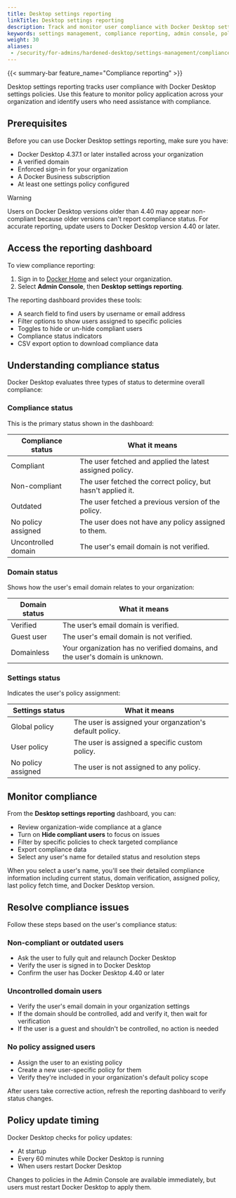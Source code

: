 ```yaml
---
title: Desktop settings reporting
linkTitle: Desktop settings reporting
description: Track and monitor user compliance with Docker Desktop settings policies using the reporting dashboard
keywords: settings management, compliance reporting, admin console, policy enforcement, docker desktop
weight: 30
aliases:
 - /security/for-admins/hardened-desktop/settings-management/compliance-reporting/
---
```


{{< summary-bar feature_name="Compliance reporting" >}}

Desktop settings reporting tracks user compliance with Docker Desktop settings policies. Use this feature to monitor policy application across your organization and identify users who need assistance with compliance.

## Prerequisites

Before you can use Docker Desktop settings reporting, make sure you have:

- Docker Desktop 4.37.1 or later installed across your organization
- A verified domain
- Enforced sign-in for your organization
- A Docker Business subscription
- At least one settings policy configured

> [!WARNING]
>
> Users on Docker Desktop versions older than 4.40 may appear non-compliant because older versions can't report compliance status. For accurate reporting, update users to Docker Desktop version 4.40 or later.

## Access the reporting dashboard

To view compliance reporting:

1. Sign in to [Docker Home](https://app.docker.com) and select
your organization.
1. Select **Admin Console**, then **Desktop settings reporting**.

The reporting dashboard provides these tools:

- A search field to find users by username or email address
- Filter options to show users assigned to specific policies
- Toggles to hide or un-hide compliant users
- Compliance status indicators
- CSV export option to download compliance data

## Understanding compliance status

Docker Desktop evaluates three types of status to determine overall compliance:

### Compliance status

This is the primary status shown in the dashboard:

| Compliance status | What it means |
|-------------------|---------------|
| Compliant | The user fetched and applied the latest assigned policy. |
| Non-compliant | The user fetched the correct policy, but hasn't applied it. |
| Outdated | The user fetched a previous version of the policy. |
| No policy assigned | The user does not have any policy assigned to them. |
| Uncontrolled domain | The user's email domain is not verified. |

### Domain status

Shows how the user's email domain relates to your organization:

| Domain status | What it means |
|---------------|---------------|
| Verified | The user’s email domain is verified. |
| Guest user | The user's email domain is not verified. |
| Domainless | Your organization has no verified domains, and the user's domain is unknown. |

### Settings status

Indicates the user's policy assignment:

| Settings status | What it means |
|-----------------|---------------|
| Global policy | The user is assigned your organzation's default policy. |
| User policy | The user is assigned a specific custom policy. |
| No policy assigned | The user is not assigned to any policy. |

## Monitor compliance

From the **Desktop settings reporting** dashboard, you can:

- Review organization-wide compliance at a glance
- Turn on **Hide compliant users** to focus on issues
- Filter by specific policies to check targeted compliance
- Export compliance data
- Select any user's name for detailed status and resolution steps

When you select a user's name, you'll see their detailed compliance information including current status, domain verification, assigned policy, last policy fetch time, and Docker Desktop version.

## Resolve compliance issues

Follow these steps based on the user's compliance status:

### Non-compliant or outdated users

- Ask the user to fully quit and relaunch Docker Desktop
- Verify the user is signed in to Docker Desktop
- Confirm the user has Docker Desktop 4.40 or later

### Uncontrolled domain users

- Verify the user's email domain in your organization settings
- If the domain should be controlled, add and verify it, then wait for verification
- If the user is a guest and shouldn't be controlled, no action is needed

### No policy assigned users

- Assign the user to an existing policy
- Create a new user-specific policy for them
- Verify they're included in your organization's default policy scope

After users take corrective action, refresh the reporting dashboard to verify status changes.

## Policy update timing

Docker Desktop checks for policy updates:

- At startup
- Every 60 minutes while Docker Desktop is running
- When users restart Docker Desktop

Changes to policies in the Admin Console are available immediately, but users must restart Docker Desktop to apply them.
